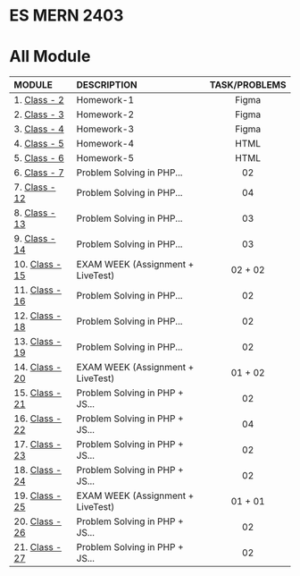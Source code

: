 # ES MERN 2403

# All Module

| MODULE                    | DESCRIPTION                       | TASK/PROBLEMS |
| :------------------------ | :-------------------------------- | :-----------: |
| 1. [Class - 2](class-2)   | Homework-1                        |     Figma     |
| 2. [Class - 3](class-3)   | Homework-2                        |     Figma     |
| 3. [Class - 4](class-4)   | Homework-3                        |     Figma     |
| 4. [Class - 5](class-5)   | Homework-4                        |     HTML      |
| 5. [Class - 6](class-6)   | Homework-5                        |     HTML      |
| 6. [Class - 7](class-7)   | Problem Solving in PHP...         |      02       |
| 7. [Class - 12](class-2)  | Problem Solving in PHP...         |      04       |
| 8. [Class - 13](class-2)  | Problem Solving in PHP...         |      03       |
| 9. [Class - 14](class-2)  | Problem Solving in PHP...         |      03       |
| 10. [Class - 15](class-2) | EXAM WEEK (Assignment + LiveTest) |    02 + 02    |
| 11. [Class - 16](class-2) | Problem Solving in PHP...         |      02       |
| 12. [Class - 18](class-2) | Problem Solving in PHP...         |      02       |
| 13. [Class - 19](class-2) | Problem Solving in PHP...         |      02       |
| 14. [Class - 20](class-2) | EXAM WEEK (Assignment + LiveTest) |    01 + 02    |
| 15. [Class - 21](class-2) | Problem Solving in PHP + JS...    |      02       |
| 16. [Class - 22](class-2) | Problem Solving in PHP + JS...    |      04       |
| 17. [Class - 23](class-2) | Problem Solving in PHP + JS...    |      02       |
| 18. [Class - 24](class-2) | Problem Solving in PHP + JS...    |      02       |
| 19. [Class - 25](class-2) | EXAM WEEK (Assignment + LiveTest) |    01 + 01    |
| 20. [Class - 26](class-2) | Problem Solving in PHP + JS...    |      02       |
| 21. [Class - 27](class-2) | Problem Solving in PHP + JS...    |      02       |
